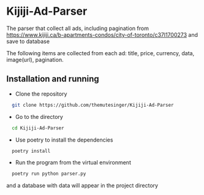 
# Kijiji-Ad-Parser

The parser that collect all ads, including pagination from https://www.kijiji.ca/b-apartments-condos/city-of-toronto/c37l1700273 and save to database

The following items are collected from each ad: title,
price,
currency,
data,
image(url),
pagination.

## Installation and running

- Clone the repository

```bash
  git clone https://github.com/themutesinger/Kijiji-Ad-Parser
```

- Go to the directory
```bash
  cd Kijiji-Ad-Parser
```

- Use poetry to install the dependencies
```bash
  poetry install
```

- Run the program from the virtual environment
```bash
  poetry run python parser.py
```
and a database with data will appear in the project directory
